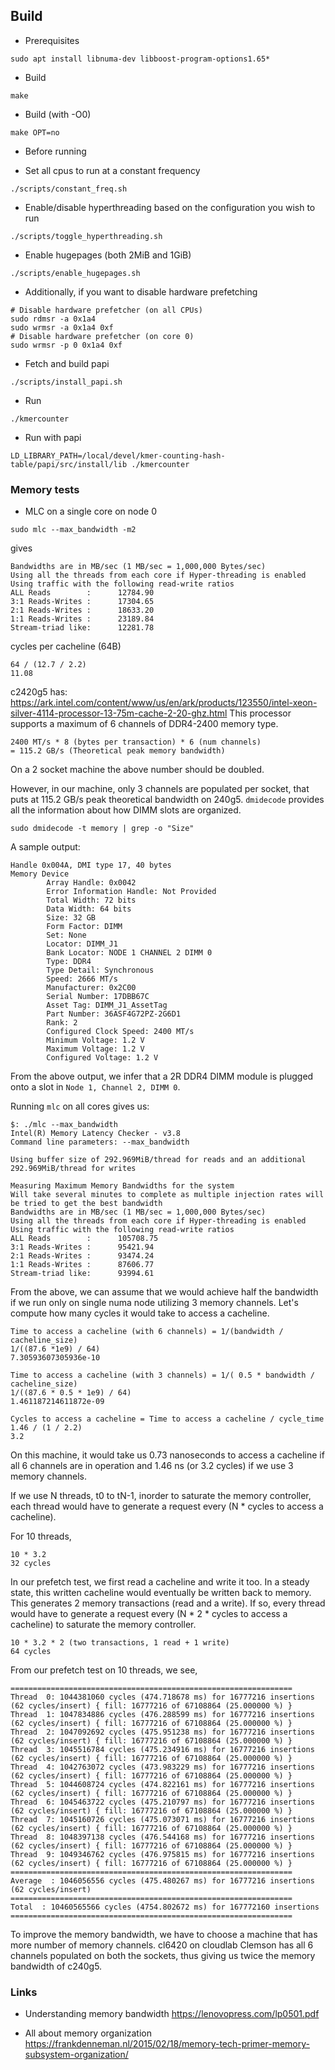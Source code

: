 ## Build

* Prerequisites
```
sudo apt install libnuma-dev libboost-program-options1.65*
```
* Build
```
make
```
* Build (with -O0)
```
make OPT=no
```

* Before running
- Set all cpus to run at a constant frequency
```
./scripts/constant_freq.sh
```
- Enable/disable hyperthreading based on the configuration you wish to run
```
./scripts/toggle_hyperthreading.sh
```
- Enable hugepages (both 2MiB and 1GiB)
```
./scripts/enable_hugepages.sh
```
- Additionally, if you want to disable hardware prefetching
```
# Disable hardware prefetcher (on all CPUs)
sudo rdmsr -a 0x1a4
sudo wrmsr -a 0x1a4 0xf
# Disable hardware prefetcher (on core 0)
sudo wrmsr -p 0 0x1a4 0xf
```
- Fetch and build papi
```
./scripts/install_papi.sh
```

* Run
```
./kmercounter
```

* Run with papi
```
LD_LIBRARY_PATH=/local/devel/kmer-counting-hash-table/papi/src/install/lib ./kmercounter
```

### Memory tests

* MLC on a single core on node 0
```
sudo mlc --max_bandwidth -m2
```
gives
```
Bandwidths are in MB/sec (1 MB/sec = 1,000,000 Bytes/sec)
Using all the threads from each core if Hyper-threading is enabled
Using traffic with the following read-write ratios
ALL Reads        :      12784.90
3:1 Reads-Writes :      17304.65
2:1 Reads-Writes :      18633.20
1:1 Reads-Writes :      23189.84
Stream-triad like:      12281.78
```
cycles per cacheline (64B)

```
64 / (12.7 / 2.2)
11.08
```
c2420g5 has: https://ark.intel.com/content/www/us/en/ark/products/123550/intel-xeon-silver-4114-processor-13-75m-cache-2-20-ghz.html
This processor supports a maximum of 6 channels of DDR4-2400 memory type.
```
2400 MT/s * 8 (bytes per transaction) * 6 (num channels)
= 115.2 GB/s (Theoretical peak memory bandwidth)
```
On a 2 socket machine the above number should be doubled.

However, in our machine, only 3 channels are populated per socket, that puts at
115.2 GB/s peak theoretical bandwidth on 240g5. `dmidecode` provides all the
information about how DIMM slots are organized.
```
sudo dmidecode -t memory | grep -o "Size"
```
A sample output:

```
Handle 0x004A, DMI type 17, 40 bytes
Memory Device                                 
        Array Handle: 0x0042
        Error Information Handle: Not Provided
        Total Width: 72 bits     
        Data Width: 64 bits 
        Size: 32 GB
        Form Factor: DIMM
        Set: None                            
        Locator: DIMM_J1
        Bank Locator: NODE 1 CHANNEL 2 DIMM 0
        Type: DDR4    
        Type Detail: Synchronous
        Speed: 2666 MT/s      
        Manufacturer: 0x2C00
        Serial Number: 17DBB67C
        Asset Tag: DIMM_J1_AssetTag
        Part Number: 36ASF4G72PZ-2G6D1 
        Rank: 2               
        Configured Clock Speed: 2400 MT/s
        Minimum Voltage: 1.2 V   
        Maximum Voltage: 1.2 V
        Configured Voltage: 1.2 V   
```
From the above output, we infer that a 2R DDR4 DIMM module is plugged onto a
slot in `Node 1, Channel 2, DIMM 0`.

Running `mlc` on all cores gives us:

```
$: ./mlc --max_bandwidth
Intel(R) Memory Latency Checker - v3.8
Command line parameters: --max_bandwidth

Using buffer size of 292.969MiB/thread for reads and an additional 292.969MiB/thread for writes

Measuring Maximum Memory Bandwidths for the system
Will take several minutes to complete as multiple injection rates will be tried to get the best bandwidth
Bandwidths are in MB/sec (1 MB/sec = 1,000,000 Bytes/sec)
Using all the threads from each core if Hyper-threading is enabled
Using traffic with the following read-write ratios
ALL Reads        :      105708.75
3:1 Reads-Writes :      95421.94
2:1 Reads-Writes :      93474.24
1:1 Reads-Writes :      87606.77
Stream-triad like:      93994.61
```

From the above, we can assume that we would achieve half the bandwidth if we
run only on single numa node utilizing 3 memory channels. Let's compute how
many cycles it would take to access a cacheline.

```
Time to access a cacheline (with 6 channels) = 1/(bandwidth / cacheline_size)
1/((87.6 *1e9) / 64)
7.30593607305936e-10

Time to access a cacheline (with 3 channels) = 1/( 0.5 * bandwidth / cacheline_size)
1/((87.6 * 0.5 * 1e9) / 64)
1.461187214611872e-09

Cycles to access a cacheline = Time to access a cacheline / cycle_time
1.46 / (1 / 2.2)
3.2
```

On this machine, it would take us 0.73 nanoseconds to access a cacheline if all
6 channels are in operation and 1.46 ns (or 3.2 cycles) if we use 3 memory channels.

If we use N threads, t0 to tN-1, inorder to saturate the memory controller,
each thread would have to generate a request every (N * cycles to access a
cacheline).

For 10 threads,
```
10 * 3.2
32 cycles
```

In our prefetch test, we first read a cacheline and write it too. In a steady
state, this written cacheline would eventually be written back to memory. This
generates 2 memory transactions (read and a write). If so, every thread would
have to generate a request every (N * 2 * cycles to access a cacheline) to
saturate the memory controller.

```
10 * 3.2 * 2 (two transactions, 1 read + 1 write)
64 cycles
```

From our prefetch test on 10 threads, we see,

```
===============================================================
Thread  0: 1044381060 cycles (474.718678 ms) for 16777216 insertions (62 cycles/insert) { fill: 16777216 of 67108864 (25.000000 %) }
Thread  1: 1047834886 cycles (476.288599 ms) for 16777216 insertions (62 cycles/insert) { fill: 16777216 of 67108864 (25.000000 %) }
Thread  2: 1047092692 cycles (475.951238 ms) for 16777216 insertions (62 cycles/insert) { fill: 16777216 of 67108864 (25.000000 %) }
Thread  3: 1045516784 cycles (475.234916 ms) for 16777216 insertions (62 cycles/insert) { fill: 16777216 of 67108864 (25.000000 %) }
Thread  4: 1042763072 cycles (473.983229 ms) for 16777216 insertions (62 cycles/insert) { fill: 16777216 of 67108864 (25.000000 %) }
Thread  5: 1044608724 cycles (474.822161 ms) for 16777216 insertions (62 cycles/insert) { fill: 16777216 of 67108864 (25.000000 %) }
Thread  6: 1045463722 cycles (475.210797 ms) for 16777216 insertions (62 cycles/insert) { fill: 16777216 of 67108864 (25.000000 %) }
Thread  7: 1045160726 cycles (475.073071 ms) for 16777216 insertions (62 cycles/insert) { fill: 16777216 of 67108864 (25.000000 %) }
Thread  8: 1048397138 cycles (476.544168 ms) for 16777216 insertions (62 cycles/insert) { fill: 16777216 of 67108864 (25.000000 %) }
Thread  9: 1049346762 cycles (476.975815 ms) for 16777216 insertions (62 cycles/insert) { fill: 16777216 of 67108864 (25.000000 %) }
===============================================================
Average  : 1046056556 cycles (475.480267 ms) for 16777216 insertions (62 cycles/insert)
===============================================================
Total  : 10460565566 cycles (4754.802672 ms) for 167772160 insertions
===============================================================
```

To improve the memory bandwidth, we have to choose a machine that has more
number of memory channels. cl6420 on cloudlab Clemson has all 6 channels
populated on both the sockets, thus giving us twice the memory bandwidth of
c240g5.


### Links
* Understanding memory bandwidth
https://lenovopress.com/lp0501.pdf

* All about memory organization https://frankdenneman.nl/2015/02/18/memory-tech-primer-memory-subsystem-organization/
